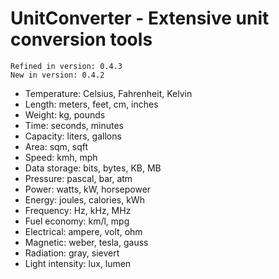 # UnitConverter - Extensive unit conversion tools

```{tip}
Refined in version: 0.4.3
New in version: 0.4.2
```

- Temperature: Celsius, Fahrenheit, Kelvin
- Length: meters, feet, cm, inches
- Weight: kg, pounds
- Time: seconds, minutes
- Capacity: liters, gallons
- Area: sqm, sqft
- Speed: kmh, mph
- Data storage: bits, bytes, KB, MB
- Pressure: pascal, bar, atm
- Power: watts, kW, horsepower
- Energy: joules, calories, kWh
- Frequency: Hz, kHz, MHz
- Fuel economy: km/l, mpg
- Electrical: ampere, volt, ohm
- Magnetic: weber, tesla, gauss
- Radiation: gray, sievert
- Light intensity: lux, lumen

